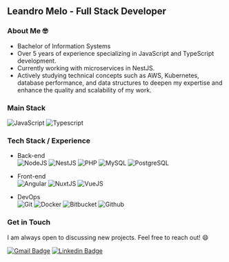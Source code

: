 ## Leandro Melo - Full Stack Developer

### About Me 🤓

- Bachelor of Information Systems
- Over 5 years of experience specializing in JavaScript and TypeScript development.
- Currently working with microservices in NestJS.
- Actively studying technical concepts such as AWS, Kubernetes, database performance, and data structures to deepen my expertise and enhance the quality and scalability of my work.

### Main Stack
![JavaScript](https://img.shields.io/badge/JavaScript-003C71?style=flat-square&logo=javascript&logoColor=white)
![Typescript](https://img.shields.io/badge/Typescript-003C71?style=flat-square&logo=typescript&logoColor=white)

### Tech Stack / Experience
  - Back-end </br>
    ![NodeJS](https://img.shields.io/badge/NodeJS-003C71?style=flat-square&logo=nodedotjs&logoColor=white)
    ![NestJS](https://img.shields.io/badge/NestJS-003C71?style=flat-square&logo=nestjs&logoColor=white)
    ![PHP](https://img.shields.io/badge/PHP-003C71?style=flat-square&logo=php&logoColor=white)
    ![MySQL](https://img.shields.io/badge/MySQL-003C71?style=flat-square&logo=mysql&logoColor=white)
    ![PostgreSQL](https://img.shields.io/badge/PostgreSQL-003C71?style=flat-square&logo=postgresql&logoColor=white)

  - Front-end </br>
    ![Angular](https://img.shields.io/badge/Angular-003C71?style=flat-square&logo=angular&logoColor=white)
    ![NuxtJS](https://img.shields.io/badge/NuxtJS-003C71?style=flat-square&logo=nuxtdotjs&logoColor=white)
    ![VueJS](https://img.shields.io/badge/VueJS-003C71?style=flat-square&logo=vuedotjs&logoColor=white)

  - DevOps </br>
    ![Git](https://img.shields.io/badge/Git-003C71?style=flat-square&logo=git&logoColor=white)
    ![Docker](https://img.shields.io/badge/Docker-003C71?style=flat-square&logo=docker&logoColor=white)
    ![Bitbucket](https://img.shields.io/badge/Bitbucket-003C71?style=flat-square&logo=bitbucket&logoColor=white)
    ![Github](https://img.shields.io/badge/Github-003C71?style=flat-square&logo=github&logoColor=white)

### Get in Touch

I am always open to discussing new projects. Feel free to reach out! 😄

[![Gmail Badge](https://img.shields.io/badge/Gmail-BF3030?style=flat-square&logo=Gmail&logoColor=white)](mailto:leo1309@edu.uniube.br)
[![Linkedin Badge](https://img.shields.io/badge/LinkedIn-2B66B2?style=flat-square&logo=Linkedin&logoColor=white)](https://www.linkedin.com/in/voibhiv/)
